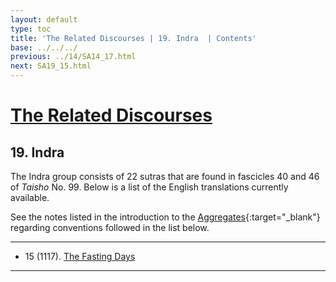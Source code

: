 ```yaml
---
layout: default
type: toc
title: 'The Related Discourses | 19. Indra  | Contents'
base: ../../../
previous: ../14/SA14_17.html
next: SA19_15.html
---
```


# [The Related Discourses](../index.html)
## 19. Indra

The Indra group consists of 22 sutras that are found in fascicles 40 and 46 of <em>Taisho</em> No. 99. Below is a list of the English translations currently available.

See the notes listed in the introduction to the [Aggregates](../01/index.html){:target="_blank"} regarding conventions followed in the list below.

---

<ul class="list-style-none">
  <li>15 (1117). <a href="SA19_15.html">The Fasting Days</a></li>
</ul>

<!--
SĀ 19.1 	T99.1104 	? 	T100.33, SN 11.11
SĀ 19.2 	T99.1105 	? 	T100.34, SN 11.13
SĀ 19.3 	T99.1106 	? 	T100.35, SN 11.12
SĀ 19.4 	T99.1107 	? 	T100.36, SN 11.22, EĀ 45.5
SĀ 19.5 	T99.1108 	? 	T100.37, SN 11.24-25
SĀ 19.6 	T99.1109 	? 	T100.38, SN 11.5
SĀ 19.7 	T99.1110 	? 	T100.39, SN 11.4, EĀ 34.8
SĀ 19.8 	T99.1111 	? 	T100.40, SN 11.19
SĀ 19.9 	T99.1112 	? 	T100.41, SN 11.18
SĀ 19.10 	T99.1112 	? 	T100.41, SN 11.18
SĀ 19.11 	T99.1113 	? 	T100.42, SN 11.20
SĀ 19.12 	T99.1114 	? 	T100.43, SN 11.1
SĀ 19.13 	T99.1115 	? 	T100.44, SN 11.9-10
SĀ 19.14 	T99.1116 	? 	T100.45, SN 11.21
SĀ 19.15 	T99.1117 	? 	T100.46, AN 3.36-37, EĀ 24.6
SĀ 19.16 	T99.1118 	? 	T100.47, SN 11.23
SĀ 19.17 	T99.1119 	? 	T100.50, SN 11.8
SĀ 19.18 	T99.1120 	? 	T100.48, SN 11.7
SĀ 19.19 	T99.1222 	? 	T100.49, SN 11.6
SĀ 19.20 	T99.1223 	? 	T100.51, SN 11.14
SĀ 19.21 	T99.1224 	? 	T100.52, SN 11.16
SĀ 19.22 	T99.1224 	? 	T100.52, SN 11.16 
-->

---
